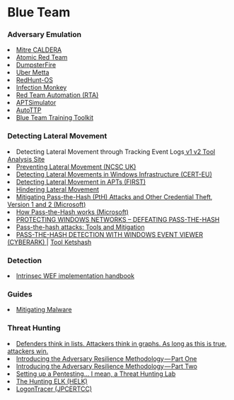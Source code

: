 # Blue Team

<h3>Adversary Emulation</h3>

<li><a href="https://github.com/mitre/caldera">Mitre CALDERA</a>
<li><a href="https://github.com/redcanaryco/atomic-red-team">Atomic Red Team</a>
<li><a href="https://github.com/TryCatchHCF/DumpsterFire">DumpsterFire</a>
<li><a href="https://github.com/uber-common/metta">Uber Metta</a>
<li><a href="https://github.com/redhuntlabs/RedHunt-OS">RedHunt-OS</a>
<li><a href="https://github.com/guardicore/monkey">Infection Monkey</a>
<li><a href="https://github.com/endgameinc/RTA">Red Team Automation (RTA)</a>
<li><a href="https://github.com/NextronSystems/APTSimulator">APTSimulator</a>
<li><a href="https://github.com/jymcheong/AutoTTP">AutoTTP</a>
<li><a href="https://www.bt3.no/">Blue Team Training Toolkit</a>


  
<h3>Detecting Lateral Movement</h3>
<li>Detecting Lateral Movement through Tracking Event Logs<a href="https://www.jpcert.or.jp/english/pub/sr/20170612ac-ir_research_en.pdf"> v1</a><a href="https://www.jpcert.or.jp/english/pub/sr/Detecting%20Lateral%20Movement%20through%20Tracking%20Event%20Logs_version2.pdf"> v2</a><a href="https://jpcertcc.github.io/ToolAnalysisResultSheet"> Tool Analysis Site</a>
<li><a href="https://www.ncsc.gov.uk/guidance/preventing-lateral-movement">Preventing Lateral Movement (NCSC UK)</a>
<li><a href="http://cert.europa.eu/static/WhitePapers/CERT-EU_SWP_17-002_Lateral_Movements.pdf">Detecting Lateral Movements in Windows Infrastructure (CERT-EU)</a>
<li><a href="https://www.first.org/resources/papers/conf2016/FIRST-2016-105.pdf">Detecting Lateral Movement in APTs (FIRST)</a>
<li><a href="https://labs.portcullis.co.uk/blog/hindering-lateral-movement">Hindering Lateral Movement</a>
<li><a href="https://www.microsoft.com/en-us/download/details.aspx?id=36036">Mitigating Pass-the-Hash (PtH) Attacks and Other Credential Theft, Version 1 and 2 (Microsoft)</a>
<li><a href="http://download.microsoft.com/download/C/3/B/C3BD2D13-FC9B-4FAB-A1E7-43FC5DE5CFB2/PassTheHashAttack-DataSheet.pdf">How Pass-the-Hash works (Microsoft)</a>
<li><a href="https://dfirblog.wordpress.com/2015/11/08/protecting-windows-networks-defeating-pass-the-hash">PROTECTING WINDOWS NETWORKS – DEFEATING PASS-THE-HASH</a>
<li><a href="https://www.sans.org/reading-room/whitepapers/testing/pass-the-hash-attacks-tools-mitigation-33283">Pass-the-hash attacks: Tools and Mitigation</a>
<li><a href="https://lp.cyberark.com/rs/cyberarksoftware/images/wp-Labs-Pass-the-hash-research-01312018.pdf">PASS-THE-HASH DETECTION WITH WINDOWS EVENT VIEWER (CYBERARK) </a>| <a href="https://github.com/cyberark/ketshash">Tool Ketshash</a>



<h3>Detection</h3>
<li><a href="https://github.com/Intrinsec/WEF-handbook-appendix">Intrinsec WEF implementation handbook</a>

<h3>Guides</h3>
<li><a href="https://www.ncsc.gov.uk/guidance/mitigating-malware">Mitigating Malware</a>

<h3>Threat Hunting</h3>
<li><a href="https://blogs.technet.microsoft.com/johnla/2015/04/26/defenders-think-in-lists-attackers-think-in-graphs-as-long-as-this-is-true-attackers-win/">Defenders think in lists. Attackers think in graphs. As long as this is true, attackers win.</a>
<li><a href="https://posts.specterops.io/introducing-the-adversary-resilience-methodology-part-one-e38e06ffd604">Introducing the Adversary Resilience Methodology — Part One</a>
<li><a href="https://posts.specterops.io/introducing-the-adversary-resilience-methodology-part-two-279a1ed7863d">Introducing the Adversary Resilience Methodology — Part Two</a>
<li><a href="https://cyberwardog.blogspot.com.es/2017/02/setting-up-pentesting-i-mean-threat.html">Setting up a Pentesting... I mean, a Threat Hunting Lab</a>
<li><a href="https://github.com/Cyb3rWard0g/HELK">The Hunting ELK (HELK)</a>
<li><a href="https://github.com/JPCERTCC/LogonTracer">LogonTracer (JPCERTCC)</a>

